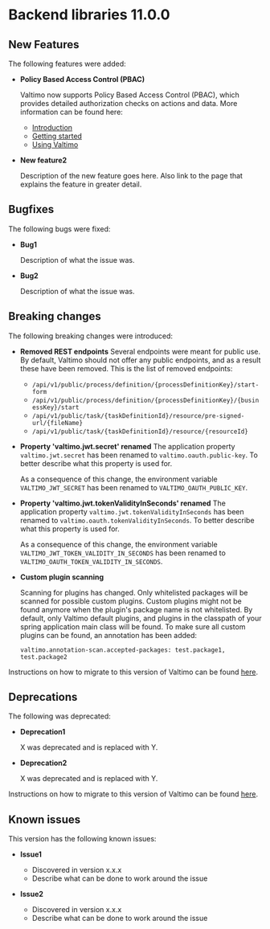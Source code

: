 # Backend libraries 11.0.0

## New Features

The following features were added:

* **Policy Based Access Control (PBAC)**

  Valtimo now supports Policy Based Access Control (PBAC), which provides detailed authorization checks on actions and data.
  More information can be found here:
  * [Introduction](/introduction/modules/modules.md#authorization)
  * [Getting started](/getting-started/modules/core/authorization.md)
  * [Using Valtimo](/using-valtimo/access-control/access-control.md)
  

* **New feature2**

  Description of the new feature goes here.
  Also link to the page that explains the feature in greater detail.


## Bugfixes

The following bugs were fixed:

* **Bug1**

  Description of what the issue was.

* **Bug2**

  Description of what the issue was.

## Breaking changes

The following breaking changes were introduced:

* **Removed REST endpoints**
  Several endpoints were meant for public use. By default, Valtimo should not offer any public endpoints,
  and as a result these have been removed. This is the list of removed endpoints:
  * `/api/v1/public/process/definition/{processDefinitionKey}/start-form`
  * `/api/v1/public/process/definition/{processDefinitionKey}/{businessKey}/start`
  * `/api/v1/public/task/{taskDefinitionId}/resource/pre-signed-url/{fileName}`
  * `/api/v1/public/task/{taskDefinitionId}/resource/{resourceId}`

* **Property 'valtimo.jwt.secret' renamed**
  The application property `valtimo.jwt.secret` has been renamed to `valtimo.oauth.public-key`. To better describe what
  this property is used for.

  As a consequence of this change, the environment variable `VALTIMO_JWT_SECRET` has been renamed
  to `VALTIMO_OAUTH_PUBLIC_KEY`.

* **Property 'valtimo.jwt.tokenValidityInSeconds' renamed**
  The application property `valtimo.jwt.tokenValidityInSeconds` has been renamed
  to `valtimo.oauth.tokenValidityInSeconds`. To better describe what this property is used for.

  As a consequence of this change, the environment variable `VALTIMO_JWT_TOKEN_VALIDITY_IN_SECONDS` has been renamed
  to `VALTIMO_OAUTH_TOKEN_VALIDITY_IN_SECONDS`.

* **Custom plugin scanning**

  Scanning for plugins has changed. Only whitelisted packages will be scanned for possible custom plugins. Custom
  plugins might not be found anymore when the plugin's package name is not whitelisted. By default, only Valtimo default
  plugins, and plugins in the classpath of your spring application main class will be found. To make sure all custom
  plugins can be found, an annotation has been added:
  
  `valtimo.annotation-scan.accepted-packages: test.package1, test.package2`

Instructions on how to migrate to this version of Valtimo can be found [here](migration.md).

## Deprecations

The following was deprecated:

* **Deprecation1**

  X was deprecated and is replaced with Y.

* **Deprecation2**

  X was deprecated and is replaced with Y.

Instructions on how to migrate to this version of Valtimo can be found [here](migration.md).

## Known issues

This version has the following known issues:

* **Issue1**
  * Discovered in version x.x.x
  * Describe what can be done to work around the issue

* **Issue2**
  * Discovered in version x.x.x
  * Describe what can be done to work around the issue
